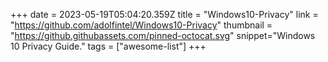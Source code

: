 +++
date = 2023-05-19T05:04:20.359Z
title = "Windows10-Privacy"
link = "https://github.com/adolfintel/Windows10-Privacy"
thumbnail = "https://github.githubassets.com/pinned-octocat.svg"
snippet="Windows 10 Privacy Guide."
tags = ["awesome-list"]
+++
